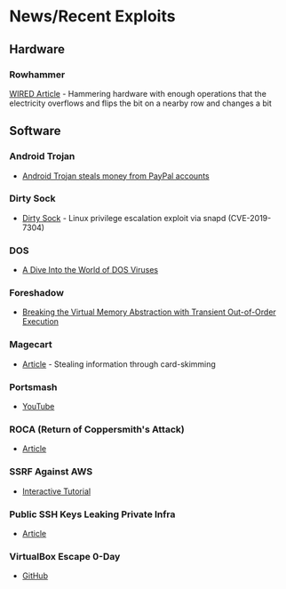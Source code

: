 # News/Recent Exploits

## Hardware

### Rowhammer
[WIRED Article](https://www.wired.com/story/rowhammer-ecc-memory-data-hack/) - Hammering hardware with enough operations that the electricity overflows and flips the bit on a nearby row and changes a bit

## Software

### Android Trojan
- [Android Trojan steals money from PayPal accounts](https://www.welivesecurity.com/2018/12/11/android-trojan-steals-money-paypal-accounts-2fa/)

### Dirty Sock
- [Dirty Sock](https://github.com/initstring/dirty_sock) - Linux privilege escalation exploit via snapd (CVE-2019-7304)

### DOS
- [A Dive Into the World of DOS Viruses](https://blog.benjojo.co.uk/post/dive-into-the-world-of-dos-viruses)

### Foreshadow
- [Breaking the Virtual Memory Abstraction with Transient Out-of-Order Execution](https://foreshadowattack.eu/)

### Magecart
- [Article](https://www.theregister.co.uk/2018/10/09/magecart_payment_card_malware/) - Stealing information through card-skimming

### Portsmash
- [YouTube](https://youtu.be/k6PzjGwyKuY)

### ROCA (Return of Coppersmith's Attack)
- [Article](https://bitsdeep.com/posts/analysis-of-the-roca-vulnerability/)

### SSRF Against AWS
- [Interactive Tutorial](https://application.security/)

### Public SSH Keys Leaking Private Infra
- [Article](https://rushter.com/blog/public-ssh-keys/)

### VirtualBox Escape 0-Day
- [GitHub](https://www.reddit.com/r/netsec/comments/9uuvk2/virtualbox_escape_0day/)
